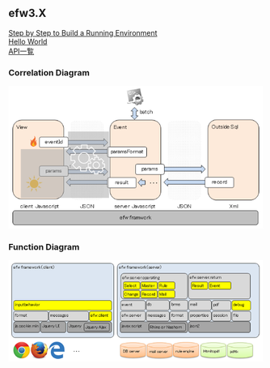 <H2>efw3.X</H2>
<a href="help/step_by_step.md">Step by Step to Build a Running Environment</a><br>
<a href="help/hello_world.md">Hello World</a><br>
<a href="help/api_list.md">API一覧</a><br>
<h3>Correlation Diagram</h3>
<img src="./help/veslayers.png"><br>
<h3>Function Diagram</h3>
<img src="./help/framework.png"><br>
